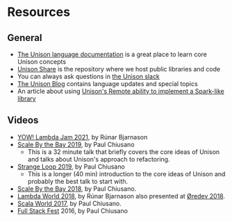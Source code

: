 # Resources

## General

* [The Unison language documentation](https://www.unison-lang.org/learn/fundamentals/values-and-functions/terms/) is a great place to learn core Unison concepts
* [Unison Share](https://share.unison-lang.org/) is the repository where we host public libraries and code
* You can always ask questions in [the Unison slack](http://unison-lang.org/slack)
* [The Unison Blog](https://www.unison-lang.org/blog/) contains language updates and special topics
* An article about using [Unison's Remote ability to implement a Spark-like library](https://www.unison-lang.org/articles/distributed-datasets/)

## Videos

* [YOW! Lambda Jam 2021](https://www.youtube.com/watch?v=DF6zt0Q-pz4), by Rúnar Bjarnason
* [Scale By the Bay 2019](https://www.youtube.com/watch?v=IvENPX0MAZ4), by Paul Chiusano
  * This is a 32 minute talk that briefly covers the core ideas of Unison and talks about Unison's approach to refactoring.
* [Strange Loop 2019](https://www.youtube.com/watch?v=gCWtkvDQ2ZI), by Paul Chiusano
  * This is a longer (40 min) introduction to the core ideas of Unison and probably the best talk to start with.
* [Scale By the Bay 2018](https://www.youtube.com/watch?v=v7L-5AQQkbM), by Paul Chiusano.
* [Lambda World 2018](https://www.youtube.com/watch?v=rp_Eild1aq8), by Rúnar Bjarnason also presented at [Øredev 2018](https://vimeo.com/311512465).
* [Scala World 2017](https://www.youtube.com/watch?v=knqlWboqf_U), by Paul Chiusano.
* [Full Stack Fest](https://www.youtube.com/watch?v=f6yA3t0dO-k) 2016, by Paul Chiusano